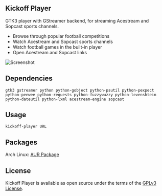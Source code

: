 ## Kickoff Player

GTK3 player with GStreamer backend, for streaming Acestream and Sopcast sports channels.

* Browse through popular football competitions
* Watch Acestream and Sopcast sports channels
* Watch football games in the built-in player
* Open Acestream and Sopcast links

![Screenshot](https://raw.githubusercontent.com/jonian/kickoff-player/master/screenshots/overview.png)

## Dependencies
    gtk3 gstreamer python python-gobject python-psutil python-pexpect python-peewee python-requests python-fuzzywuzzy python-levenshtein python-dateutil python-lxml acestream-engine sopcast

## Usage
    kickoff-player URL

## Packages
Arch Linux: [AUR Package](https://aur.archlinux.org/packages/kickoff-player-git)

## License
Kickoff Player is available as open source under the terms of the [GPLv3 License](http://www.gnu.org/licenses/gpl-3.0.en.html).

